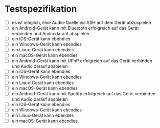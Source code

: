 # Testspezifikation

- [ ] es ist möglich, eine Audio-Quelle via SSH auf dem Gerät abzuspielen
- [ ] ein Android-Gerät kann mit Bluetooth erfolgreich auf das Gerät verbinden und Audio darauf abspielen
- [ ] ein iOS-Gerät kann ebendies
- [ ] ein Windows-Gerät kann ebendies
- [ ] ein Linux-Gerät kann ebendies
- [ ] ein macOS-Gerät kann ebendies
- [ ] ein Android-Gerät kann mit UPnP erfolgreich auf das Gerät verbinden und Audio darauf abspielen
- [ ] ein iOS-Gerät kann ebendies
- [ ] ein Windows-Gerät kann ebendies
- [ ] ein Linux-Gerät kann ebendies
- [ ] ein macOS-Gerät kann ebendies
- [ ] ein Android-Gerät kann mit Spotify erfolgreich auf das Gerät verbinden und Audio darauf abspielen
- [ ] ein iOS-Gerät kann ebendies
- [ ] ein Windows-Gerät kann ebendies
- [ ] ein Linux-Gerät kann ebendies
- [ ] ein macOS-Gerät kann ebendies
